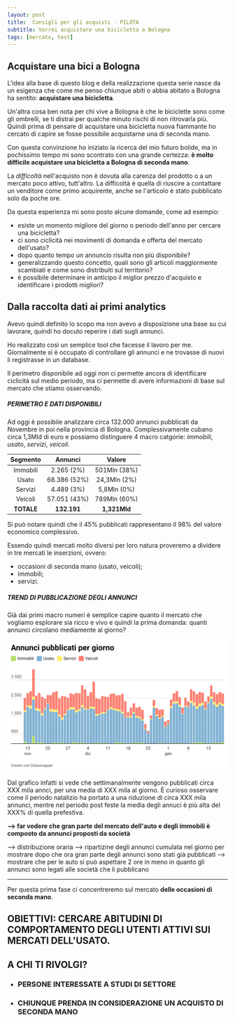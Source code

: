 ```yaml
---
layout: post
title:  Consigli per gli acquisti - PILOTA
subtitle: Vorrei acquistare una bicicletta a Bologna
tags: [mercato, test]
---
```


## Acquistare una bici a Bologna

L'idea alla base di questo blog e della realizzazione questa serie nasce da un esigenza che come me penso chiunque abiti o abbia abitato a Bologna ha sentito: **acquistare una bicicletta**. 

Un'altra cosa ben nota per chi vive a Bologna è che le biciclette sono come gli ombrelli, se ti distrai per qualche minuto rischi di non ritrovarla più. 
Quindi prima di pensare di acquistare una bicicletta nuova fiammante ho cercato di capire se fosse possibile acquistarne una di seconda mano. 

Con questa convinzione ho iniziato la ricerca del mio futuro bolide, ma in pochissimo tempo mi sono scontrato con una grande certezza: **è molto difficile acquistare una bicicletta a Bologna di seconda mano**. 

La _difficoltà_ nell'acquisto non è dovuta alla carenza del prodotto o a un mercato poco attivo, tutt'altro. La difficoltà è quella di riuscire a contattare un venditore come primo acquirente, anche se l'articolo è stato pubblicato solo da poche ore. 

Da questa esperienza mi sono posto alcune domande, come ad esempio:
* esiste un momento migliore del giorno o periodo dell'anno per cercare una bicicletta?
* ci sono ciclicità nei movimenti di domanda e offerta del mercato dell'usato?
* dopo quanto tempo un annuncio risulta non più disponibile?
* generalizzando questo concetto, quali sono gli articoli maggiormente scambiati e come sono distribuiti sul territorio?
* è possibile determinare in anticipo il miglior prezzo d'acquisto e identificare i prodotti migliori?   

## Dalla raccolta dati ai primi analytics

Avevo quindi definito lo scopo ma non avevo a disposizione una base su cui lavorare, quindi ho docuto reperire i dati sugli annunci. 

Ho realizzato così un semplice tool che facesse il lavoro per me. Giornalmente si è occupato di controllare gli annunci e ne trovasse di nuovi li registrasse in un database.

Il perimetro disponibile ad oggi non ci permette ancora di identificare ciclicità sul medio periodo, ma ci permette di avere informazioni di base sul mercato che stiamo osservando.

##### PERIMETRO E DATI DISPONIBILI

Ad oggi è possibile analizzare circa 132.000 annunci pubblicati da Novembre in poi nella provincia di Bologna. 
Complessivamente cubano circa 1,3Mld di euro e possiamo distinguere 4 macro catgorie: _immobili_, _usato_, _servizi_, _veicoli_.

|Segmento   | Annunci     | Valore      |
|:---------:|:-----------:|:-----------:|
|Immobili   |2.265 (2%)   |501Mln (38%) |
|Usato      |68.386  (52%)|24,3Mln (2%) |
|Servizi    |4.489  (3%)  |5,8Mln (0%)  |
|Veicoli    |57.051 (43%) |789Mln (60%) |
|**TOTALE** |**132.191**| **1,321Mld**  |

Si può notare quindi che il 45% pubblicati rappresentano il 98% del valore economico complessivo. 

Essendo quindi mercati molto diversi per loro natura proveremo a dividere in tre mercati le inserzioni, ovvero:

* occasioni di seconda mano (usato, veicoli);
* immobili;
* servizi.

##### TREND DI PUBBLICAZIONE DEGLI ANNUNCI

Già dai primi macro numeri è semplice capire quanto il mercato che vogliamo esplorare sia ricco e vivo e quindi la prima domanda: quanti annunci circolano mediamente al giorno?

![](../assets/img/CPGA_PILOTA/daily_trend.png)

Dal grafico infatti si vede che settimanalmente vengono pubblicati circa XXX mila annci, per una media di XXX mila al giorno. 
È curioso osservare come il periodo natalizio ha portato a una riduzione di circa XXX mila annunci, mentre nel periodo post feste la media degli annuci è più alta del XXX% di quella prefestiva. 

**--> far vedere che gran parte del mercato dell'auto e degli immobili è composto da annunci proposti da società**




--> distribuzione oraria
--> ripartizine degli annunci cumulata nel giorno per mostrare dopo che ora gran parte degli annunci sono stati già pubblicati
--> mostrare che per le auto si può aspettare 2 ore in meno in quanto gli annunci sono legati alle società che li pubblicano


---

Per questa prima fase ci concentreremo sul mercato **delle occasioni di seconda mano**.

## OBIETTIVI: CERCARE ABITUDINI DI COMPORTAMENTO DEGLI UTENTI ATTIVI SUI MERCATI DELL'USATO. 

## A CHI TI RIVOLGI?
* ### PERSONE INTERESSATE A STUDI DI SETTORE
* ### CHIUNQUE PRENDA IN CONSIDERAZIONE UN ACQUISTO DI SECONDA MANO